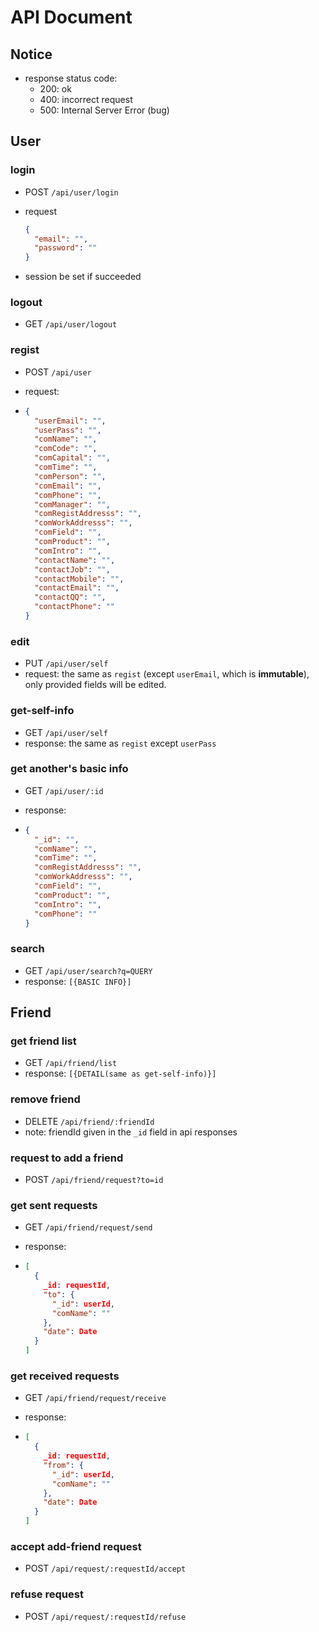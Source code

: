 # API Document

## Notice

* response status code:
  - 200: ok
  - 400: incorrect request
  - 500: Internal Server Error (bug)



## User

### login

* POST `/api/user/login`

* request

  ```json
  {
    "email": "",
    "password": ""
  }
  ```

* session be set if succeeded

### logout

* GET `/api/user/logout` 

### regist

- POST `/api/user`

- request:

- ```json
  {
    "userEmail": "",
    "userPass": "",
    "comName": "",
    "comCode": "",
    "comCapital": "",
    "comTime": "",
    "comPerson": "",
    "comEmail": "",
    "comPhone": "",
    "comManager": "",
    "comRegistAddresss": "",
    "comWorkAddresss": "",
    "comField": "",
    "comProduct": "",
    "comIntro": "",
    "contactName": "",
    "contactJob": "",
    "contactMobile": "",
    "contactEmail": "",
    "contactQQ": "",
    "contactPhone": "" 
  }
  ```

### edit

* PUT `/api/user/self`
* request: the same as `regist` (except `userEmail`, which is **immutable**), only provided fields will be edited.

### get-self-info

* GET `/api/user/self`
* response: the same as `regist` except `userPass`


### get another's basic info

* GET `/api/user/:id`

* response: 

* ```json
  {
    "_id": "",
    "comName": "",
    "comTime": "",
    "comRegistAddresss": "",
    "comWorkAddresss": "",
    "comField": "",
    "comProduct": "",
    "comIntro": "",
    "comPhone": ""
  }
  ```

### search

* GET `/api/user/search?q=QUERY`
* response: `[{BASIC INFO}]`

## Friend

### get friend list

* GET `/api/friend/list`
* response: `[{DETAIL(same as get-self-info)}]`

### remove friend

* DELETE `/api/friend/:friendId`
* note: friendId given in the `_id` field in api responses

### request to add a friend

* POST `/api/friend/request?to=id`

### get sent requests

* GET `/api/friend/request/send`

* response:

* ```json
  [
    {
      _id: requestId,
      "to": {
        "_id": userId,
        "comName": ""
      },
      "date": Date
    }
  ]
  ```

### get received requests

* GET `/api/friend/request/receive`

* response:

* ```json
  [
    {
      _id: requestId,
      "from": {
        "_id": userId,
        "comName": ""
      },
      "date": Date
    }
  ]
  ```

### accept add-friend request

* POST `/api/request/:requestId/accept`

### refuse request

* POST `/api/request/:requestId/refuse`

